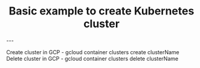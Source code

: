 <h1 align="center">Basic example to create Kubernetes cluster</h1>
---

Create cluster in GCP - gcloud container clusters create clusterName 
Delete cluster in GCP - gcloud container clusters delete clusterName